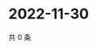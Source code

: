 # 2022-11-30

共 0 条

<!-- BEGIN WEIBO -->
<!-- 最后更新时间 Wed Nov 30 2022 05:14:15 GMT+0800 (China Standard Time) -->

<!-- END WEIBO -->
